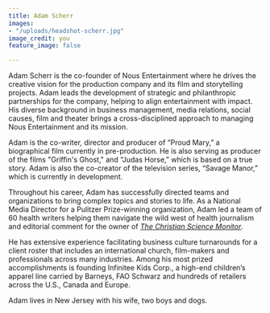 ```yaml
---
title: Adam Scherr
images:
- "/uploads/headshot-scherr.jpg"
image_credit: you
feature_image: false

---
```

Adam Scherr is the co-founder of Nous Entertainment where he drives the creative vision for the production company and its film and storytelling projects. Adam leads the development of strategic and philanthropic partnerships for the company, helping to align entertainment with impact. His diverse background in business management, media relations, social causes, film and theater brings a cross-disciplined approach to managing Nous Entertainment and its mission.

 Adam is the co-writer, director and producer of “Proud Mary,” a biographical film currently in pre-production. He is also serving as producer of the films "Griffin's Ghost," and “Judas Horse,” which is based on a true story. Adam is also the co-creator of the television series, “Savage Manor,” which is currently in development.

 Throughout his career, Adam has successfully directed teams and organizations to bring complex topics and stories to life. As a National Media Director for a Pulitzer Prize-winning organization, Adam led a team of 60 health writers helping them navigate the wild west of health journalism and editorial comment for the owner of [_The Christian Science Monitor_](http://www.csmonitor.com).

 He has extensive experience facilitating business culture turnarounds for a client roster that includes an international church, film-makers and professionals across many industries. Among his most prized accomplishments is founding Infinitee Kids Corp., a high-end children’s apparel line carried by Barneys, FAO Schwarz and hundreds of retailers across the U.S., Canada and Europe.

 Adam lives in New Jersey with his wife, two boys and dogs.
